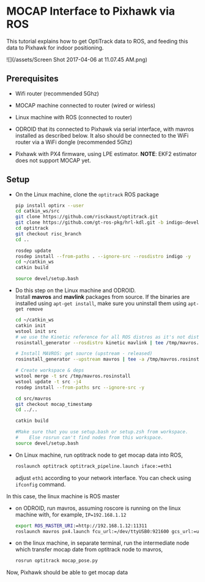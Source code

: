 # MOCAP Interface to Pixhawk via ROS

This tutorial explains how to get OptiTrack data to ROS, and feeding this data to Pixhawk for indoor positioning.

![](/assets/Screen Shot 2017-04-06 at 11.07.45 AM.png)

## Prerequisites

* Wifi router \(recommended 5Ghz\)
* MOCAP machine connected to router \(wired or wirless\)
* Linux machine with ROS \(connected to router\)

* ODROID that its connected to Pixhawk via serial interface, with mavros installed as described below. It also should be connected to the WiFi router via a WiFi dongle \(recommended 5Ghz\)

* Pixhawk with PX4 firmware, using LPE estimator. **NOTE**: EKF2 estimator does not support MOCAP yet.

## Setup

* On the Linux machine, clone the `optitrack` ROS package

  ```sh
  pip install optirx --user
  cd catkin_ws/src
  git clone https://github.com/risckaust/optitrack.git
  git clone https://github.com/gt-ros-pkg/hrl-kdl.git -b indigo-devel
  cd optitrack
  git checkout risc_branch
  cd ..

  rosdep update
  rosdep install --from-paths . --ignore-src --rosdistro indigo -y
  cd ~/catkin_ws
  catkin build

  source devel/setup.bash
  ```

* Do this step on the Linux machine and ODROID.  
  Install **mavros** and **mavlink** packages from source. If the binaries are installed using `apt-get install`, make sure you uninstall them using `apt-get remove`

  ```bash
  cd ~/catkin_ws
  catkin init
  wstool init src
  # we use the Kinetic reference for all ROS distros as it's not distro-specific and up to date
  rosinstall_generator --rosdistro kinetic mavlink | tee /tmp/mavros.rosinstall

  # Install MAVROS: get source (upstream - released)
  rosinstall_generator --upstream mavros | tee -a /tmp/mavros.rosinstall

  # Create workspace & deps
  wstool merge -t src /tmp/mavros.rosinstall
  wstool update -t src -j4
  rosdep install --from-paths src --ignore-src -y

  cd src/mavros
  git checkout mocap_timestamp
  cd ../..

  catkin build

  #Make sure that you use setup.bash or setup.zsh from workspace.
  #    Else rosrun can't find nodes from this workspace.
  source devel/setup.bash
  ```

* On Linux machine, run optitrack node to get mocap data into ROS,

  ```sh
  roslaunch optitrack optitrack_pipeline.launch iface:=eth1
  ```

  adjust `eth1` according to your network interface. You can check using `ifconfig` command.

In this case, the linux machine is ROS master

* on ODROID, run mavros, assuming roscore is running on the linux machine with, for example, `IP=192.168.1.12`

  ```sh
  export ROS_MASTER_URI:=http://192.168.1.12:11311
  roslaunch mavros px4.launch fcu_url:=/dev/ttyUSB0:921600 gcs_url:=udp://@192.168.1.12
  ```

* on the linux machine, in separate terminal,  run the intermediate node which transfer mocap date from optitrack node to mavros,

  ```sh
  rosrun optitrack mocap_pose.py
  ```

Now, Pixhawk should be able to get mocap data

